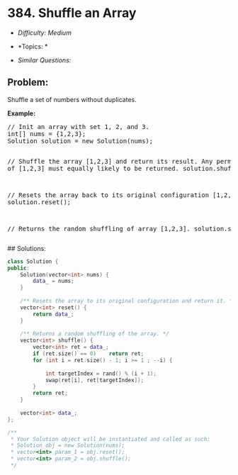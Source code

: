 # 384. Shuffle an Array

* *Difficulty: Medium*

* *Topics: *

* *Similar Questions:*

## Problem:

<p>Shuffle a set of numbers without duplicates.
</p>

<p><b>Example:</b>
<pre>
// Init an array with set 1, 2, and 3.
int[] nums = {1,2,3};
Solution solution = new Solution(nums);

// Shuffle the array [1,2,3] and return its result. Any permutation of [1,2,3] must equally likely to be returned.
solution.shuffle();

// Resets the array back to its original configuration [1,2,3].
solution.reset();

// Returns the random shuffling of array [1,2,3].
solution.shuffle();
</pre>
</p>
## Solutions:

```c++
class Solution {
public:
    Solution(vector<int> nums) {
        data_ = nums;
    }
    
    /** Resets the array to its original configuration and return it. */
    vector<int> reset() {
        return data_;
    }
    
    /** Returns a random shuffling of the array. */
    vector<int> shuffle() {
        vector<int> ret = data_;
        if (ret.size() == 0)    return ret;
        for (int i = ret.size() - 1; i >= 1 ; --i) {
           
            int targetIndex = rand() % (i + 1);
            swap(ret[i], ret[targetIndex]);
        }
        return ret;
    }
    
    vector<int> data_;
};

/**
 * Your Solution object will be instantiated and called as such:
 * Solution obj = new Solution(nums);
 * vector<int> param_1 = obj.reset();
 * vector<int> param_2 = obj.shuffle();
 */
```

